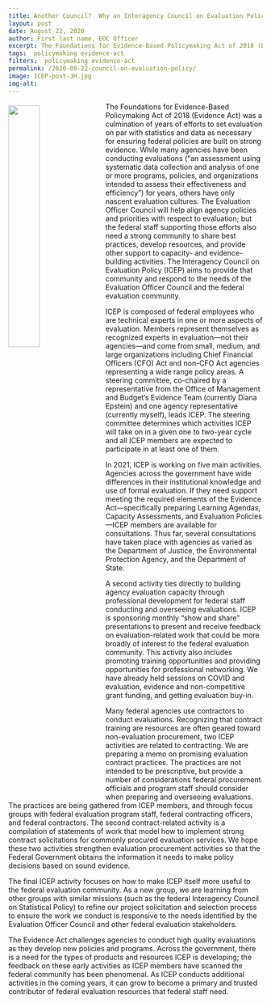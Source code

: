 ```yaml
---
title: Another Council?  Why an Interagency Council on Evaluation Policy
layout: post
date: August 22, 2020
author: First last name, EOC Officer
excerpt: The Foundations for Evidence-Based Policymaking Act of 2018 (Evidence Act) was a culmination of years of efforts to set evaluation on par with statistics and data as necessary for ensuring... <a href="../2020-08-22-council-on-evaluation-policy/" aria-label="Why an Interagency Council on Evaluation Policy">Continue Reading</a>
tags:  policymaking evidence-act 
filters:  policymaking evidence-act
permalink: /2020-08-22-council-on-evaluation-policy/
image: ICEP-post-JH.jpg
img-alt: 
---
```


<img src="{{site.baseurl}}/assets/images/blog/ICEP-post-JH.jpg" alt="" style="float:left; width:35%; height:35%; margin-right:1rem; margin-top:0.4rem">
The Foundations for Evidence-Based Policymaking Act of 2018 (Evidence Act) was a culmination of years of efforts to set evaluation on par with statistics and data as necessary for ensuring federal policies are built on strong evidence.  While many agencies have been conducting evaluations (“an assessment using systematic data collection and analysis of one or more programs, policies, and organizations intended to assess their effectiveness and efficiency”) for years, others have only nascent evaluation cultures.  The Evaluation Officer Council will help align agency policies and priorities with respect to evaluation; but the federal staff supporting those efforts also need a strong community to share best practices, develop resources, and provide other support to capacity- and evidence-building activities.  The Interagency Council on Evaluation Policy (ICEP) aims to provide that community and respond to the needs of the Evaluation Officer Council and the federal evaluation community.

ICEP is composed of federal employees who are technical experts in one or more aspects of evaluation.  Members represent themselves as recognized experts in evaluation—not their agencies—and come from small, medium, and large organizations including Chief Financial Officers (CFO) Act and non-CFO Act agencies representing a wide range policy areas.  A steering committee, co-chaired by a representative from the Office of Management and Budget’s Evidence Team (currently Diana Epstein) and one agency representative (currently myself), leads ICEP.  The steering committee determines which activities ICEP will take on in a given one to two-year cycle and all ICEP members are expected to participate in at least one of them. 

In 2021, ICEP is working on five main activities.  Agencies across the government have wide differences in their institutional knowledge and use of formal evaluation.  If they need support meeting the required elements of the Evidence Act—specifically preparing Learning Agendas, Capacity Assessments, and Evaluation Policies—ICEP members are available for consultations.  Thus far, several consultations have taken place with agencies as varied as the Department of Justice, the Environmental Protection Agency, and the Department of State.

A second activity ties directly to building agency evaluation capacity through professional development for federal staff conducting and overseeing evaluations.  ICEP is sponsoring monthly “show and share” presentations to present and receive feedback on evaluation-related work that could be more broadly of interest to the federal evaluation community.  This activity also includes promoting training opportunities and providing opportunities for professional networking.  We have already held sessions on COVID and evaluation, evidence and non-competitive grant funding, and getting evaluation buy-in.

Many federal agencies use contractors to conduct evaluations.  Recognizing that contract training are resources are often geared toward non-evaluation procurement, two ICEP activities are related to contracting.  We are preparing a memo on promising evaluation contract practices.  The practices are not intended to be prescriptive, but provide a number of considerations federal procurement officials and program staff should consider when preparing and overseeing evaluations.  The practices are being gathered from ICEP members, and through focus groups with federal evaluation program staff, federal contracting officers, and federal contractors.  The second contract-related activity is a compilation of statements of work that model how to implement strong contract solicitations for commonly procured evaluation services.  We hope these two activities strengthen evaluation procurement activities so that the Federal Government obtains the information it needs to make policy decisions based on sound evidence.  

The final ICEP activity focuses on how to make ICEP itself more useful to the federal evaluation community.  As a new group, we are learning from other groups with similar missions (such as the federal Interagency Council on Statistical Policy) to refine our project solicitation and selection process to ensure the work we conduct is responsive to the needs identified by the Evaluation Officer Council and other federal evaluation stakeholders.

The Evidence Act challenges agencies to conduct high quality evaluations as they develop new policies and programs.  Across the government, there is a need for the types of products and resources ICEP is developing; the feedback on these early activities as ICEP members have scanned the federal community has been phenomenal.  As ICEP conducts additional activities in the coming years, it can grow to become a primary and trusted contributor of federal evaluation resources that federal staff need.
